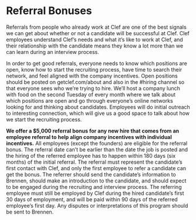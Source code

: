 # Referral Bonuses

Referrals from people who already work at Clef are one of the best signals we can get about whether or not a candidate will be successful at Clef. Clef employees understand Clef’s needs and what it’s like to work at Clef, and their relationship with the candidate means they know a lot more than we can learn during an interview process.

In order to get good referrals, everyone needs to know which positions are open, know how to start the recruiting process, have time to search their network, and feel aligned with the company incentives. Open positions should be posted on getclef.com/about and also in the #hiring channel so that everyone sees who we’re trying to hire. We’ll host a company lunch with food on the second Tuesday of every month where we talk about which positions are open and go through everyone’s online networks looking for and thinking about candidates. Employees will do initial outreach to interesting connection, which will give us a good space to talk about how we start the recruiting process.

**We offer a $5,000 referral bonus for any new hire that comes from an employee referral to help align company incentives with individual incentives.** All employees (except the founders) are eligible for the referral bonus. The referral date can’t be earlier than the date the job is posted and the hiring of the referred employee has to happen within 180 days (six months) of the initial referral. The referral must represent the candidate’s first contact with Clef, and only the first employee to refer a candidate can get the bonus. The referrer should send the candidate’s information to Brennen, should make an introduction to the candidate, and should expect to be engaged during the recruiting and interview process. The referring employee must still be employed by Clef during the hired candidate’s first 30 days of employment, and will be paid within 90 days of the referred employee’s first day. Any disputes or interpretations of this program should be sent to Brennen.
